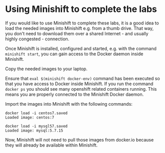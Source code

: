 # Using Minishift to complete the labs

If you would like to use Minishift to complete these labs, it is a good idea to load the needed
images into Minishift e.g. from a thumb drive.  That way, you don't need to download them over
a shared Internet - and usually highly congested - connection. 

Once Minishift is installed, configured and started, e.g. with the command `minishift start`, you can gain access
to the Docker daemon inside Minishift.  

Copy the needed images to your laptop.

Ensure that `eval $(minishift docker-env)` command has been executed so that you have access to Docker
inside Minishift.  If you run the command `docker ps` you should see many openshift
related containers running.  This means you are properly connected to the Minishift Docker daemon.

Import the images into Minishift with the following commands:

```
docker load -i centos7.saved
Loaded image: centos:7
```

```
docker load -i mysql57.saved
Loaded image: mysql:5.7.15
```

Now, Minishift will not need to pull those images from docker.io because they will already be available
within Minishift. 
